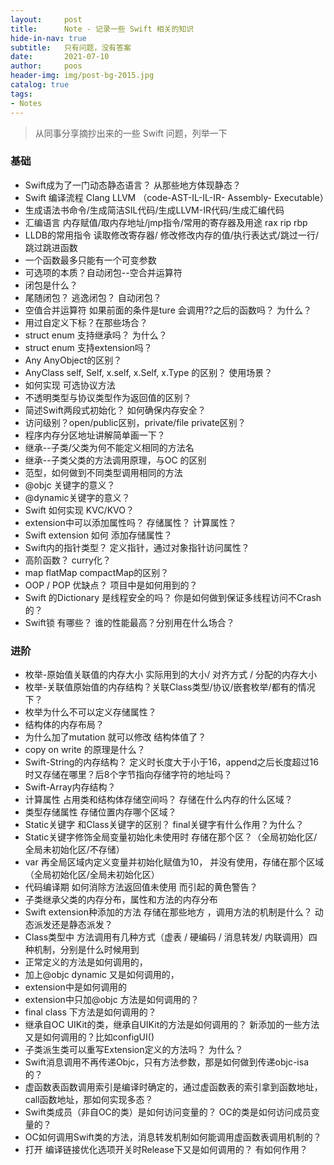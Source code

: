 ```yaml
---
layout:     post
title:      Note - 记录一些 Swift 相关的知识
hide-in-nav: true
subtitle:   只有问题，没有答案
date:       2021-07-10
author:     poos
header-img: img/post-bg-2015.jpg
catalog: true
tags:
- Notes
---
```


> 从同事分享摘抄出来的一些 Swift 问题，列举一下

### 基础

- Swift成为了一门动态静态语言？ 从那些地方体现静态？
- Swift 编译流程 Clang LLVM （code-AST-IL-IL-IR- Assembly- Executable）
- 生成语法书命令/生成简洁SIL代码/生成LLVM-IR代码/生成汇编代码
- 汇编语言 内存赋值/取内存地址/jmp指令/常用的寄存器及用途 rax rip rbp
- LLDB的常用指令 读取修改寄存器/ 修改修改内存的值/执行表达式/跳过一行/跳过跳进函数 
- 一个函数最多只能有一个可变参数
- 可选项的本质？自动闭包--空合并运算符
-  闭包是什么？
- 尾随闭包？ 逃逸闭包？ 自动闭包？ 
- 空值合并运算符 如果前面的条件是ture 会调用??之后的函数吗？ 为什么？
- 用过自定义下标？在那些场合？
- struct enum 支持继承吗？ 为什么？
- struct enum 支持extension吗？
- Any AnyObject的区别？
- AnyClass self, Self, x.self, x.Self, x.Type 的区别？ 使用场景？
-  如何实现 可选协议方法
-  不透明类型与协议类型作为返回值的区别？
-  简述Swift两段式初始化？ 如何确保内存安全？
-  访问级别？open/public区别，private/file private区别？
-  程序内存分区地址讲解简单画一下？
- 继承--子类/父类为何不能定义相同的方法名
- 继承--子类父类的方法调用原理，与OC 的区别
- 范型，如何做到不同类型调用相同的方法
- @objc 关键字的意义？
- @dynamic关键字的意义？
- Swift 如何实现 KVC/KVO？
- extension中可以添加属性吗？ 存储属性？ 计算属性？
- Swift extension 如何 添加存储属性？
- Swift内的指针类型？ 定义指针，通过对象指针访问属性？
- 高阶函数？ curry化？
- map flatMap compactMap的区别？
- OOP / POP 优缺点？ 项目中是如何用到的？
- Swift 的Dictionary 是线程安全的吗？ 你是如何做到保证多线程访问不Crash的？
- Swift锁 有哪些？ 谁的性能最高？分别用在什么场合？

### 进阶

- 枚举-原始值关联值的内存大小 实际用到的大小/ 对齐方式 / 分配的内存大小
- 枚举-关联值原始值的内存结构？关联Class类型/协议/嵌套枚举/都有的情况下？
- 枚举为什么不可以定义存储属性？
- 结构体的内存布局？
- 为什么加了mutation 就可以修改 结构体值了？
- copy on write 的原理是什么？
- Swift-String的内存结构？ 定义时长度大于小于16，append之后长度超过16时又存储在哪里？后8个字节指向存储字符的地址吗？
- Swift-Array内存结构？
- 计算属性 占用类和结构体存储空间吗？ 存储在什么内存的什么区域？
- 类型存储属性 存储位置内存哪个区域？
- Static关键字 和Class关键字的区别？ final关键字有什么作用？为什么？
- Static关键字修饰全局变量初始化未使用时 存储在那个区？（全局初始化区/全局未初始化区/不存储）
-  var 再全局区域内定义变量并初始化赋值为10， 并没有使用，存储在那个区域（全局初始化区/全局未初始化区）
- 代码编译期 如何消除方法返回值未使用 而引起的黄色警告？
- 子类继承父类的内存分布，属性和方法的内存分布
- Swift extension种添加的方法 存储在那些地方 ，调用方法的机制是什么？ 动态派发还是静态派发？
- Class类型中 方法调用有几种方式（虚表 / 硬编码 / 消息转发/ 内联调用）四种机制，分别是什么时候用到
- 正常定义的方法是如何调用的，
- 加上@objc dynamic 又是如何调用的，
- extension中是如何调用的
- extension中只加@objc 方法是如何调用的？
- final class 下方法是如何调用的？
- 继承自OC UIKit的类，继承自UIKit的方法是如何调用的？ 新添加的一些方法又是如何调用的？比如configUI()
- 子类派生类可以重写Extension定义的方法吗？ 为什么？
- Swift消息调用不再传递Objc，只有方法参数，那是如何做到传递objc-isa的？ 
- 虚函数表函数调用索引是编译时确定的，通过虚函数表的索引拿到函数地址，call函数地址，那如何实现多态？
- Swift类成员（非自OC的类）是如何访问变量的？ OC的类是如何访问成员变量的？
- OC如何调用Swift类的方法，消息转发机制如何能调用虚函数表调用机制的？
- 打开 编译链接优化选项开关时Release下又是如何调用的？ 有如何作用？
